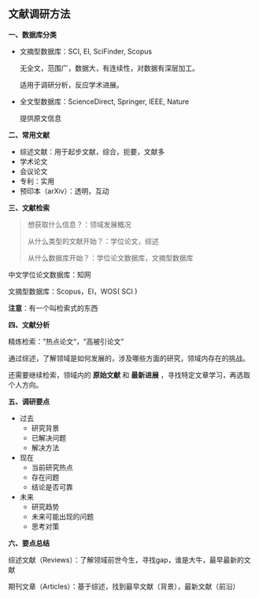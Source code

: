 ## 文献调研方法

**一、数据库分类**

+ 文摘型数据库：SCI, EI, SciFinder, Scopus

  无全文，范围广，数据大，有连续性，对数据有深层加工。

  适用于调研分析，反应学术进展。

+ 全文型数据库：ScienceDirect, Springer, IEEE, Nature

  提供原文信息

**二、常用文献**

+ 综述文献：用于起步文献，综合，扼要，文献多
+ 学术论文
+ 会议论文
+ 专利：实用
+ 预印本（arXiv）：透明，互动

**三、文献检索**

> 想获取什么信息？：领域发展概况
>
> 从什么类型的文献开始？：学位论文，综述
>
> 从什么数据库开始？：学位论文数据库，文摘型数据库

中文学位论文数据库：知网

文摘型数据库：Scopus，EI，WOS( SCI )

**注意**：有一个叫检索式的东西

**四、文献分析**

精炼检索：”热点论文“，“高被引论文”

通过综述，了解领域是如何发展的，涉及哪些方面的研究，领域内存在的挑战。

还需要继续检索，领域内的 **原始文献** 和 **最新进展** ，寻找特定文章学习，再选取个人方向。

**五、调研要点**

+ 过去
  + 研究背景
  + 已解决问题
  + 解决方法
+ 现在
  + 当前研究热点
  + 存在问题
  + 结论是否可靠
+ 未来
  + 研究趋势
  + 未来可能出现的问题
  + 思考对策

**六、要点总结**

综述文献（Reviews）：了解领域前世今生，寻找gap，谁是大牛，最早最新的文献

期刊文章（Articles）：基于综述，找到最早文献（背景），最新文献（前沿）
